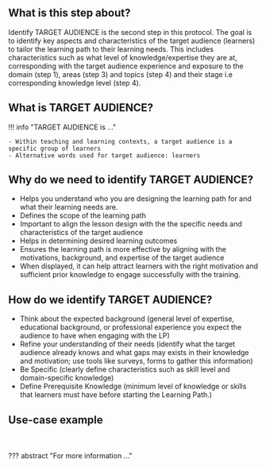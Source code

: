 ## What is this step about?
Identify TARGET AUDIENCE is the second step in this protocol. The goal is to identify key aspects and characteristics of the target audience (learners) to tailor the learning path to their learning needs. This includes characteristics such as what level of knowledge/expertise they are at, corresponding with the target audience experience and exposure to the domain (step 1), areas (step 3) and topics (step 4) and their stage i.e corresponding knowledge level (step 4). 

## What is TARGET AUDIENCE?
!!! info "TARGET AUDIENCE is ..."

    - Within teaching and learning contexts, a target audience is a specific group of learners
    - Alternative words used for target audience: learners


## Why do we need to identify TARGET AUDIENCE?
- Helps you understand who you are designing the learning path for and what their learning needs are.
- Defines the scope of the learning path
- Important to align the lesson design with the the specific needs and characteristics of the target audience
- Helps in determining desired learning outcomes
- Ensures the learning path is more effective by aligning with the motivations, background, and expertise of the target audience
- When displayed, it can help attract learners with the right motivation and sufficient prior knowledge to engage successfully with the training.



## How do we identify TARGET AUDIENCE?
- Think about the expected background (general level of expertise, educational background, or professional experience you expect the audience to have when engaging with the LP)
- Refine your understanding of their needs (identify what the target audience already knows and what gaps may exists in their knowledge and motivation; use tools like surveys, forms to gather this information)
- Be Specific (clearly define characteristics such as skill level and domain-specific knowledge)
- Define Prerequisite Knowledge (minimum level of knowledge or skills that learners must have before starting the Learning Path.)

## Use-case example

<br>
<br>
??? abstract "For more information ..."
